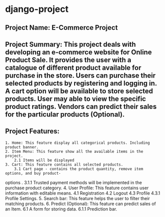 # django-project
## Project Name: E-Commerce Project
## Project Summary: This project deals with developing an e-commerce website for Online Product Sale. It provides the user with a catalogue of different product available for purchase in the store. Users can purchase their selected products by registering and logging in. A cart option will be available to store selected products. User may able to view the specific product ratings. Vendors can predict their sales for the particular products (Optional).
## Project Features: 
	1. Home: This feature display all categorical products. Including product banner. 
	2. Item Menu: This feature show all the available items in the project. 
	    2.1 Items will be displayed
	3. Cart: This feature contains all selected products.
        3.1 Cart page - contains the product quantity, remove item options, and buy product-
 options .
           3.1.1 Trusted payment methods will be implemented in the purchase product     	 	category.
	4. User Profile: This feature contains user information with editable means.
	     4.1 Registration
	     4.2 Logout 
	     4.3 Profile
	         4.3.1 Profile Settings.
	5. Search bar: This feature helps the user to filter their matching products.
	6. Predict (Optional):  This feature can predict sales of an Item.
	      6.1 A form for storing data. 
	        6.1.1 Prediction bar. 
